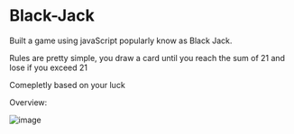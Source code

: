 # Black-Jack

Built a game using javaScript popularly know as Black Jack.

Rules are pretty simple, you draw a card until you reach the sum of 21 and lose if you exceed 21

Comepletly based on your luck 

Overview:

![image](https://github.com/pranaylachuluri/Black-Jack/assets/103355762/7981eb26-514d-4e40-aa01-fc4886d4536b)
